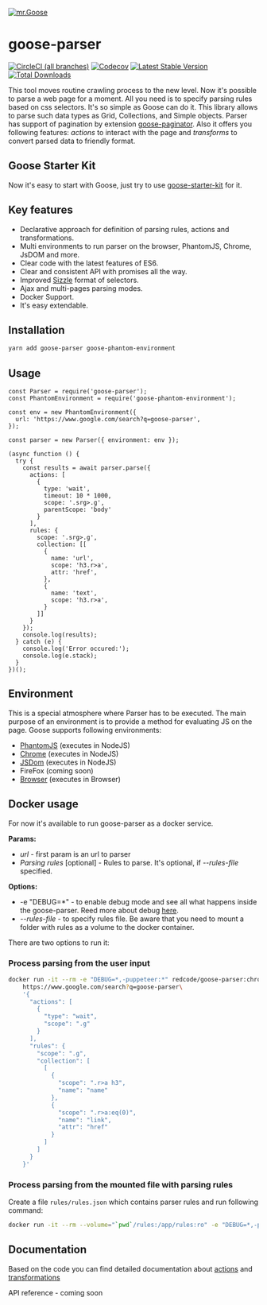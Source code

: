 [![mr.Goose](https://i.imgur.com/e0CPF7C.png)](http://goose.show)

# goose-parser 

[![CircleCI (all branches)](https://img.shields.io/circleci/project/github/redco/goose-parser.svg)](https://circleci.com/gh/redco/goose-parser)
[![Codecov](https://img.shields.io/codecov/c/github/redco/goose-parser.svg)](https://codecov.io/gh/redco/goose-parser)
[![Latest Stable Version](https://img.shields.io/npm/v/goose-parser.svg?style=flat)](https://www.npmjs.com/package/goose-parser)
[![Total Downloads](https://img.shields.io/npm/dt/goose-parser.svg?style=flat)](https://www.npmjs.com/package/goose-parser)

This tool moves routine crawling process to the new level.
Now it's possible to parse a web page for a moment. 
All you need is to specify parsing rules based on css selectors. It's so simple as Goose can do it.
This library allows to parse such data types as Grid, Collections, and Simple objects.
Parser has support of pagination by extension [goose-paginator](https://github.com/redco/goose-paginator).
Also it offers you following features: *actions* to interact with the page and *transforms* to convert parsed data to friendly format.

## Goose Starter Kit
Now it's easy to start with Goose, just try to use [goose-starter-kit](https://github.com/redco/goose-starter-kit) for it.

## Key features
* Declarative approach for definition of parsing rules, actions and transformations.
* Multi environments to run parser on the browser, PhantomJS, Chrome, JsDOM and more.
* Clear code with the latest features of ES6.
* Clear and consistent API with promises all the way.
* Improved [Sizzle](https://sizzlejs.com) format of selectors.
* Ajax and multi-pages parsing modes.
* Docker Support.
* It's easy extendable.

## Installation

```bash
yarn add goose-parser goose-phantom-environment
```

## Usage

```JS
const Parser = require('goose-parser');
const PhantomEnvironment = require('goose-phantom-environment');

const env = new PhantomEnvironment({
  url: 'https://www.google.com/search?q=goose-parser',
});

const parser = new Parser({ environment: env });

(async function () {
  try {
    const results = await parser.parse({
      actions: [
        {
          type: 'wait',
          timeout: 10 * 1000,
          scope: '.srg>.g',
          parentScope: 'body'
        }
      ],
      rules: {
        scope: '.srg>.g',
        collection: [[
          {
            name: 'url',
            scope: 'h3.r>a',
            attr: 'href',
          },
          {
            name: 'text',
            scope: 'h3.r>a',
          }
        ]]
      }
    });
    console.log(results);
  } catch (e) {
    console.log('Error occured:');
    console.log(e.stack);
  }
})();
```

## Environment
This is a special atmosphere where Parser has to be executed. The main purpose of an environment is to provide a method for evaluating JS on the page.
Goose supports following environments:
* [PhantomJS](https://github.com/redco/goose-phantom-environment) (executes in NodeJS)
* [Chrome](https://github.com/redco/goose-chrome-environment) (executes in NodeJS)
* [JSDom](https://github.com/redco/goose-jsdom-environment) (executes in NodeJS)
* FireFox (coming soon)
* [Browser](https://github.com/redco/goose-phantom-environment) (executes in Browser)

## Docker usage

For now it's available to run goose-parser as a docker service.

**Params:**

* *url* - first param is an url to parser
* *Parsing rules* [optional] - Rules to parse. It's optional, if *--rules-file* specified.

**Options:**

* -e "DEBUG=*" - to enable debug mode and see all what happens inside the goose-parser. Reed more about debug [here](https://www.npmjs.com/package/debug).
* *--rules-file* - to specify rules file. Be aware that you need to mount a folder with rules as a volume to the docker container.

There are two options to run it:

### Process parsing from the user input

```bash
docker run -it --rm -e "DEBUG=*,-puppeteer:*" redcode/goose-parser:chrome-1.0.17-parser-0.5.2\
    https://www.google.com/search?q=goose-parser\
    '{
      "actions": [
        {
          "type": "wait",
          "scope": ".g"
        }
      ],
      "rules": {
        "scope": ".g",
        "collection": [
          [
            {
              "scope": ".r>a h3",
              "name": "name"
            },
            {
              "scope": ".r>a:eq(0)",
              "name": "link",
              "attr": "href"
            }
          ]
        ]
      }
    }'
```

### Process parsing from the mounted file with parsing rules

Create a file `rules/rules.json` which contains parser rules and run following command:

```bash
docker run -it --rm --volume="`pwd`/rules:/app/rules:ro" -e "DEBUG=*,-puppeteer:*" redcode/goose-parser:phantom-latest --rules-file="/app/rules/rules.json" 'https://www.google.com/search?q=goose-parser'
```

## Documentation
Based on the code you can find detailed documentation about [actions](https://github.com/redco/goose-parser/tree/master/lib/actions) and [transformations](https://github.com/redco/goose-parser/tree/master/lib/transforms)

API reference - coming soon
